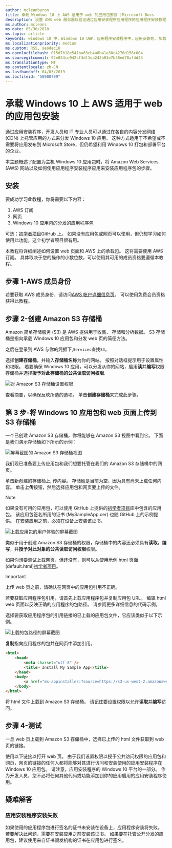 ```yaml
---
author: mcleanbyron
title: 承载 Windows 10 上 AWS 适用于 web 的应用包安装 |Microsoft Docs
description: 设置 AWS web 服务器以验证通过应用安装程序应用程序的应用程序安装教程
ms.author: mcleans
ms.date: 05/30/2018
ms.topic: article
keywords: windows 10 中，Windows 10 UWP，应用程序安装程序中，应用安装旁, 加载，相关设置此选项，可选包，AWS
ms.localizationpriority: medium
ms.custom: RS5, seodec18
ms.openlocfilehash: 015d7b18e541ba63cb4a8b41a38c4270d156c004
ms.sourcegitcommit: 92e034ce942cf3df1ea243b03e7b38ed78af4d43
ms.translationtype: MT
ms.contentlocale: zh-CN
ms.lasthandoff: 04/03/2019
ms.locfileid: "58900709"
---
```

# <a name="hosting-windows-10-app-packages-on-aws-for-web-install"></a>承载 Windows 10 上 AWS 适用于 web 的应用包安装

通过应用安装程序，开发人员和 IT 专业人员可以通过在各自的内容分发网络 (CDN) 上托管应用的方式来分发 Windows 10 应用。 这种方式适用于不希望或不需要将应用发布到 Microsoft Store，但仍希望利用 Windows 10 打包和部署平台的企业。

本主题概述了配置为主机 Windows 10 应用包时，将 Amazon Web Services (AWS) 网站以及如何使用应用程序安装程序应用来安装应用程序包的步骤。

## <a name="setup"></a>安装

要成功学习此教程，你将需要以下内容：
 
1. AWS 订阅 
2. 网页
3. Windows 10 应用包的分发的应用程序包

可选：[初学者项目](https://github.com/AppInstaller/MySampleWebApp)GitHub 上。 如果没有应用包或网页可以使用，但仍想学习如何使用此功能，这个初学者项目很有用。

本教程将详细阐述如何设置 web 页面和 AWS 上的承载包。 这将需要使用 AWS 订阅。 具体取决于您的操作的小数位数，可以使用其可用的成员资格要遵循本教程。 

## <a name="step-1---aws-membership"></a>步骤 1-AWS 成员身份
若要获取 AWS 成员身份，请访问[AWS 帐户详细信息页](https://aws.amazon.com/free/)。 可以使用免费会员资格获得此教程。

## <a name="step-2---create-an-amazon-s3-bucket"></a>步骤 2-创建 Amazon S3 存储桶

Amazon 简单存储服务 (S3) 是 AWS 提供用于收集、 存储和分析数据。 S3 存储桶是指向承载 Windows 10 应用包和分发 web 页的简便方法。 

之后在登录到 AWS 与你的凭据下,`Services`查找`S3`。 

选择**创建存储桶**，并输入**存储桶名称**为你的网站。 按照对话框提示用于设置属性和权限。 若要确保 Windows 10 应用，可以分发从你的网站，启用**读**并**编写**权限存储桶并选择**授予对此存储桶的公共读取访问权限**.

![对 Amazon S3 存储桶设置权限](images/aws-permissions.png) 

查看摘要，以确保反映所选的选项。 单击**创建存储桶**来完成此步骤。 

## <a name="step-3---upload-windows-10-app-package-and-web-pages-to-an-s3-bucket"></a>第 3 步-将 Windows 10 应用包和 web 页面上传到 S3 存储桶

一个已创建 Amazon S3 存储桶，你将能够在 Amazon S3 视图中看到它。 下面是我们演示存储桶如下所示的示例：

![屏幕截图的 Amazon S3 存储桶视图](images/aws-post-create.png)

我们现已准备要上传应用包和我们想要托管在我们的 Amazon S3 存储桶中的网页。 

单击新创建的存储桶上, 传内容。 存储桶是当前为空，因为具有尚未上载任何内容。 单击**上传**按钮，然后选择应用包和网页要上传的文件。

> [!NOTE]
> 如果没有可用的应用包，可以使用 GitHub 上提供的[初学者项目](https://github.com/AppInstaller/MySampleWebApp)库中包含的应用包。 该应用包签名所用的证书 (MySampleApp.cer) 也随 GitHub 上的示例提供。 在安装应用之前，必须在设备上安装该证书。

![上载应用包的用户体验的屏幕截图](images/aws-upload-package.png)

类似于用于创建 Amazon S3 存储桶的权限，存储桶中的内容还必须具有**读取**，**编写**，并**授予对此对象的公共读取访问权限**权限。

如果你想要测试上载网页，但还没有，则可以从使用示例 html 页面 (default.html)[初学者项目](https://github.com/AppInstaller/MySampleWebApp/blob/master/MySampleWebApp/default.html)。

> [!IMPORTANT]
> 上传 web 页之前，请确认在网页中的应用包引用不正确。 

若要获取应用程序包引用，请首先上载应用程序包并复制应用包 URL。 编辑 html web 页面以反映正确的应用程序的包路径。 请参阅更多详细信息的代码示例。 

选择要获取应用程序包的引用链接的已上载的应用包文件，它应该类似于以下示例。

![上载的包路径的屏幕截图](images/aws-package-path.png)

**复制**指向应用程序的包并在网页中添加引用。 

```html
<html>
    <head>
        <meta charset="utf-8" />
        <title> Install My Sample App</title>
    </head>
    <body>
        <a href="ms-appinstaller:?source=https://s3-us-west-2.amazonaws.com/appinstaller-aws-demo/MySampleApp.appxbundle"> Install My Sample App</a>
    </body>
</html>
```
将 html 文件上载到 Amazon S3 存储桶。 请记住要设置权限以允许**读取**并**编写**访问。

## <a name="step-4---test"></a>步骤 4-测试

一旦 web 页上载到 Amazon S3 存储桶中，选择已上传的 html 文件获取到 web 页的链接。

使用以下链接以打开 web 页。 由于我们设置权限以授予公共访问权限的应用包和网页，网页的链接的任何人都将能够对其进行访问和安装使用的应用安装程序在 Windows 10 应用包。 请注意，应用安装程序的 Windows 10 平台的一部分。 作为开发人员，您不必将任何其他代码或功能添加到你的应用启用的应用安装程序使用。 

## <a name="troubleshooting"></a>疑难解答

### <a name="app-installer-fails-to-install"></a>应用安装程序安装失败 

如果使用的应用程序包进行签名的证书未安装在设备上，应用程序安装将失败。 若要解决此问题，需要在安装应用之前安装该证书。 如果要在托管公开分发的应用包，建议使用来自证书颁发机构的证书在应用包进行签名。 

